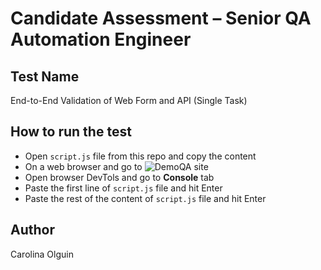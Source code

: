 # Candidate Assessment – Senior QA Automation Engineer

## Test Name
End-to-End Validation of Web Form and API (Single Task)

## How to run the test
- Open `script.js` file from this repo and copy the content
- On a web browser and go to ![DemoQA](https://demoqa.com/) site
- Open browser DevTols and go to **Console** tab
- Paste the first line of `script.js` file and hit Enter
- Paste the rest of the content of `script.js` file and hit Enter

## Author
Carolina Olguin